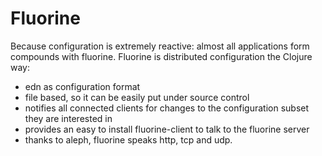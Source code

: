 # Fluorine

Because configuration is extremely reactive: almost all applications form compounds with fluorine. Fluorine is distributed configuration the Clojure way:

* edn as configuration format
* file based, so it can be easily put under source control
* notifies all connected clients for changes to the configuration subset they are interested in
* provides an easy to install fluorine-client to talk to the fluorine server
* thanks to aleph, fluorine speaks http, tcp and udp.
